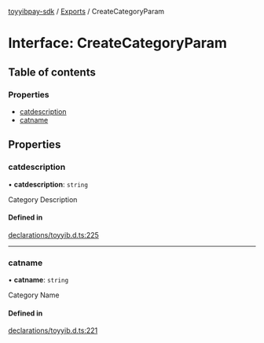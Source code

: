 [toyyibpay-sdk](../README.md) / [Exports](../modules.md) / CreateCategoryParam

# Interface: CreateCategoryParam

## Table of contents

### Properties

- [catdescription](CreateCategoryParam.md#catdescription)
- [catname](CreateCategoryParam.md#catname)

## Properties

### catdescription

• **catdescription**: `string`

Category Description

#### Defined in

[declarations/toyyib.d.ts:225](https://github.com/fadhilx/toyyibpay-sdk-js/blob/7872f63/src/declarations/toyyib.d.ts#L225)

___

### catname

• **catname**: `string`

Category Name

#### Defined in

[declarations/toyyib.d.ts:221](https://github.com/fadhilx/toyyibpay-sdk-js/blob/7872f63/src/declarations/toyyib.d.ts#L221)
